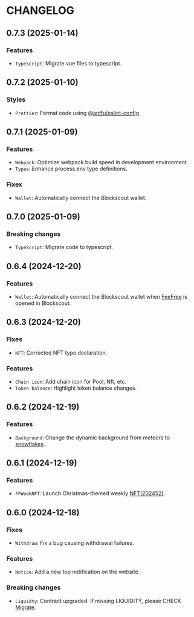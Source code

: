 # CHANGELOG

## 0.7.3 (2025-01-14)

### Features
- `TypeScript`: Migrate vue files to typescript.


## 0.7.2 (2025-01-10)

### Styles
- `Prettier`: Format code using [@antfu/eslint-config](https://github.com/antfu/eslint-config)


## 0.7.1 (2025-01-09)

### Features
- `Webpack`: Optimize webpack build speed in development environment.
- `Types`: Enhance process.env type definitions.

### Fixex
- `Wallet`: Automatically connect the Blockscout wallet.


## 0.7.0 (2025-01-09)

### Breaking changes
- `TypeScript`: Migrate code to typescript.


## 0.6.4 (2024-12-20)

### Features
- `Wallet`: Automatically connect the Blockscout wallet when [FeeFree](https://explorer.zora.energy/apps/feefree) is opened in Blockscout.


## 0.6.3 (2024-12-20)

### Fixes
- `NFT`: Corrected NFT type declaration.

### Features
- `Chain icon`: Add chain icon for Pool, Nft, etc.
- `Token balance`: Highlight token balance changes.


## 0.6.2 (2024-12-19)

### Features
- `Background`: Change the dynamic background from meteors to [snowflakes](https://github.com/hcodes/snowflakes).


## 0.6.1 (2024-12-19)

### Features
- `FFWeekNFT`: Launch Christmas-themed weekly [NFT(202452)](https://app.feefree.fi/nft).


## 0.6.0 (2024-12-18)

### Fixes
- `Withdraw`: Fix a bug causing withdrawal failures.

### Features
- `Notice`: Add a new top notification on the website.

### Breaking changes
- `Liquidty`: Contract upgraded. If missing LIQUIDITY, please CHECK [Migrate](https://app.feefree.fi/migrate).
